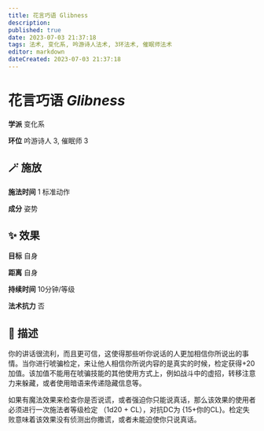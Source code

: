 ```yaml
---
title: 花言巧语 Glibness
description: 
published: true
date: 2023-07-03 21:37:18
tags: 法术, 变化系, 吟游诗人法术, 3环法术, 催眠师法术
editor: markdown
dateCreated: 2023-07-03 21:37:18
---
```


# **花言巧语** *Glibness*

**学派** 变化系 

**环位** 吟游诗人 3, 催眠师 3

## 🪄 施放

**施法时间** 1 标准动作

**成分** 姿势

## ✨ 效果 

**目标** 自身 

**距离** 自身  

**持续时间** 10分钟/等级 

**法术抗力** 否

## 📖 描述

你的讲话很流利，而且更可信，这使得那些听你说话的人更加相信你所说出的事情。当你进行唬骗检定，来让他人相信你所说内容的是真实的时候，检定获得+20加值。该加值不能用在唬骗技能的其他使用方式上，例如战斗中的虚招，转移注意力来躲藏，或者使用暗语来传递隐藏信息等。

如果有魔法效果来检查你是否说谎，或者强迫你只能说真话，那么该效果的使用者必须进行一次施法者等级检定 （1d20 + CL），对抗DC为 {15+你的CL}。检定失败意味着该效果没有侦测出你撒谎，或者未能迫使你只说真话。
    